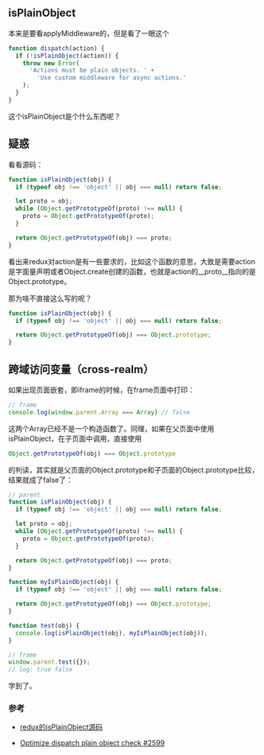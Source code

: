 ## isPlainObject
本来是要看applyMiddleware的，但是看了一眼这个
```javascript
function dispatch(action) {
  if (!isPlainObject(action)) {
    throw new Error(
      'Actions must be plain objects. ' +
        'Use custom middleware for async actions.'
    );
  }
}
```
这个isPlainObject是个什么东西呢？

## 疑惑
看看源码：
```javascript
function isPlainObject(obj) {
  if (typeof obj !== 'object' || obj === null) return false;

  let proto = obj;
  while (Object.getPrototypeOf(proto) !== null) {
    proto = Object.getPrototypeOf(proto);
  }

  return Object.getPrototypeOf(obj) === proto;
}
```
看出来redux对action是有一些要求的，比如这个函数的意思，大致是需要action是字面量声明或者Object.create创建的函数，也就是action的__proto__指向的是Object.prototype。

那为啥不直接这么写的呢？
```javascript
function isPlainObject(obj) {
  if (typeof obj !== 'object' || obj === null) return false;

  return Object.getPrototypeOf(obj) === Object.prototype;
}
```

## 跨域访问变量（cross-realm）
如果出现页面嵌套，即iframe的时候，在frame页面中打印：
```javascript
// frame
console.log(window.parent.Array === Array) // false
```
这两个Array已经不是一个构造函数了。同理，如果在父页面中使用isPlainObject，在子页面中调用，直接使用
```javascript
Object.getPrototypeOf(obj) === Object.prototype
```
的判读，其实就是父页面的Object.prototype和子页面的Object.prototype比较，结果就成了false了：
```javascript
// parent
function isPlainObject(obj) {
  if (typeof obj !== 'object' || obj === null) return false;

  let proto = obj;
  while (Object.getPrototypeOf(proto) !== null) {
    proto = Object.getPrototypeOf(proto);
  }

  return Object.getPrototypeOf(obj) === proto;
}

function myIsPlainObject(obj) {
  if (typeof obj !== 'object' || obj === null) return false;

  return Object.getPrototypeOf(obj) === Object.prototype;
}

function test(obj) {
  console.log(isPlainObject(obj), myIsPlainObject(obj));
}

// frame
window.parent.test({});
// log: true false
```
学到了。

### 参考
* [redux的isPlainObject源码](https://blog.csdn.net/juzipidemimi/article/details/81814425)

* [Optimize dispatch plain object check #2599](https://github.com/reduxjs/redux/pull/2599#issuecomment-342849867)
